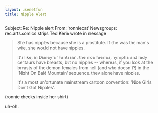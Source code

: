 ```yaml
---
layout: usenetfun
title: Nipple Alert
---
```



 Subject: Re: Nipple alert 
From: 'ronniecat' 
Newsgroups: rec.arts.comics.strips
Ted Kerin wrote in message
> 
> She has nipples because she is a prostitute. If she was the man's 
> wife, she would not have nipples.
>
> It's like, in Disney's 'Fantasia': the nice faeries, nymphs and lady
> centaurs have breasts, but no nipples -- whereas, if you look at the 
> breasts of the demon females from hell (and who doesn't?) in the 
> 'Night On Bald Mountain' sequence, they alone have nipples.
>
> It's a most unfortunate mainstream cartoon convention: 'Nice Girls 
> Don't Got Nipples'.

(ronnie checks inside her shirt)

uh-oh.


   